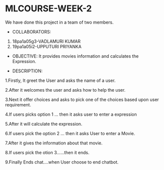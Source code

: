 # MLCOURSE-WEEK-2
We have done this project in a team of two members.
* COLLABORATORS:
1. 18pa1a05g3-VADLAMURI KUMAR
2. 19pa1a05i2-UPPUTURI PRIYANKA


* OBJECTIVE:
It provides movies information and calculates the Expression.


* DESCRIPTION:

1.Firstly, It greet the User and asks the name of a user.

2.After it welcomes the user and asks how to help the user.

3.Next it offer choices and asks to pick one of the choices based upon user requirement. 

4.If users picks option 1 ... then it asks user to  enter a expression 

5.After it will calculate the expression. 

6.If users pick the option 2 ... then it asks User to enter a Movie. 

7.After it gives the information about that movie.

8.If users pick the otion 3......then it ends. 

9.Finally Ends chat....when User choose to end chatbot.





 
